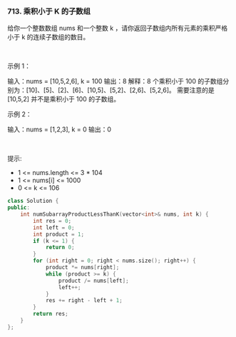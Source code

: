 ### 713. 乘积小于 K 的子数组



给你一个整数数组 nums 和一个整数 k ，请你返回子数组内所有元素的乘积严格小于 k 的连续子数组的数目。

 

示例 1：


输入：nums = [10,5,2,6], k = 100
输出：8
解释：8 个乘积小于 100 的子数组分别为：[10]、[5]、[2]、[6]、[10,5]、[5,2]、[2,6]、[5,2,6]。
需要注意的是 [10,5,2] 并不是乘积小于 100 的子数组。


示例 2：


输入：nums = [1,2,3], k = 0
输出：0

 

提示: 

 * 1 <= nums.length <= 3 * 104
 * 1 <= nums[i] <= 1000
 * 0 <= k <= 106

```c++
class Solution {
public:
    int numSubarrayProductLessThanK(vector<int>& nums, int k) {
        int res = 0;
        int left = 0;
        int product = 1;
        if (k <= 1) {
            return 0;
        }
        for (int right = 0; right < nums.size(); right++) {
            product *= nums[right];
            while (product >= k) {
                product /= nums[left];
                left++;
            }
            res += right - left + 1;
        }
        return res;
    }
};
```


